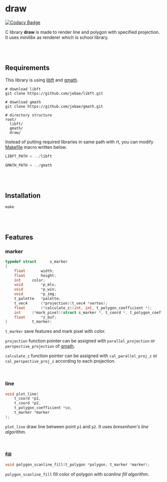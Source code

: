 # draw

[![Codacy Badge](https://api.codacy.com/project/badge/Grade/38dce5eda1fe40f2a83e9658df550d1e)](https://www.codacy.com/manual/jebae/draw?utm_source=github.com&amp;utm_medium=referral&amp;utm_content=jebae/draw&amp;utm_campaign=Badge_Grade)

C library **draw** is made to render line and polygon with specified projection. It uses *minilibx* as renderer which is school library.

<br><br>

## Requirements

This library is using [libft](https://github.com/jebae/libft) and [gmath](https://github.com/jebae/gmath).

```
# download libft
git clone https://github.com/jebae/libft.git

# download gmath
git clone https://github.com/jebae/gmath.git

# directory structure
root/
  libft/
  gmath/
  draw/
```

Instead of putting required libraries in same path with rt, you can modify [Makefile](./Makefile) macro written below.

```c
LIBFT_PATH = ../libft

GMATH_PATH = ../gmath
```

<br><br>

## Installation

```
make
```

<br><br>

## Features

### marker

```c
typedef struct		s_marker
{
	float		width;
	float		height;
	int		color;
	void		*p_mlx;
	void		*p_win;
	void		*p_img;
	t_palette	*palette;
	t_vec4		(*projection)(t_vec4 *vertex);
	float		(*calculate_z)(int, int, t_polygon_coefficient *);
	int		(*mark_pixel)(struct s_marker *, t_coord *, t_polygon_coefficient *);
	float		*z_buf;
}			t_marker;
```

`t_marker` save features and mark pixel with color.

`projection` function pointer can be assigned with `parallel_projection` or `perspective_projection` of [gmath](https://github.com/jebae/gmath).

`calculate_z` function pointer can be assigned with `cal_parallel_proj_z` or `cal_perspective_proj_z` according to each projection.


<br>

### line

```c
void plot_line(
	t_coord *p1,
	t_coord *p2,
	t_polygon_coefficient *co,
	t_marker *marker
);
```

`plot_line` draw line between point `p1` and `p2`. It uses *bresenham's line algorithm*.

<br>

### fill

```c
void polygon_scanline_fill(t_polygon *polygon, t_marker *marker);
```

`polygon_scanline_fill` fill color of polygon with *scanline fill algorithm*.